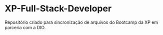 # XP-Full-Stack-Developer
Repositório criado para sincronização de arquivos do Bootcamp da XP em parceria com a DIO.

